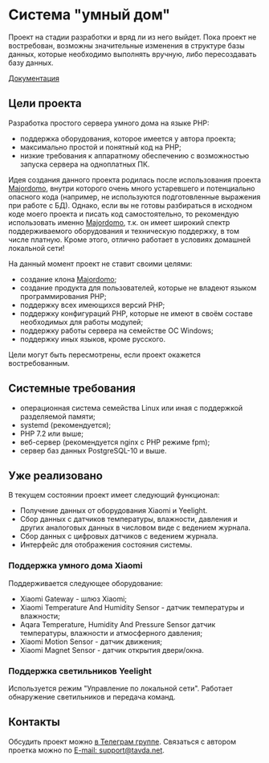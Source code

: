 # Система "умный дом"
Проект на стадии разработки и вряд ли из него выйдет. Пока проект не востребован, возможны значительные изменения в структуре базы данных, которые необходимо выполнять вручную, либо пересоздавать базу данных.

[Документация](docs/index.md)

## Цели проекта
Разработка простого сервера умного дома на языке PHP:
- поддержка оборудования, которое имеется у автора проекта;
- максимально простой и понятный код на PHP;
- низкие требования к аппаратному обеспечению с возможностью запуска сервера на одноплатных ПК.

Идея создания данного проекта родилась после использования проекта [Majordomo](https://github.com/sergejey/majordomo), внутри которого очень много устаревшего и потенциально опасного кода (например, не используются подготовленные выражения при работе с БД). Однако, если вы не готовы разбираться в исходном коде моего проекта и писать код самостоятельно, то рекомендую использовать именно [Majordomo](https://github.com/sergejey/majordomo), т.к. он имеет широкий спектр поддерживаемого оборудования и техническую поддержку, в том числе платную. Кроме этого, отлично работает в условиях домашней локальной сети!

На данный момент проект не ставит своими целями:
- создание клона [Majordomo](https://github.com/sergejey/majordomo);
- создание продукта для пользователей, которые не владеют языком программирования PHP;
- поддержку всех имеющихся версий PHP;
- поддержку конфигураций PHP, которые не имеют в своём составе необходимых для работы модулей;
- поддержку работы сервера на семействе ОС Windows;
- поддержку иных языков, кроме русского.

Цели могут быть пересмотрены, если проект окажется востребованным.

## Системные требования
- операционная система семейства Linux или иная с поддержкой разделяемой памяти;
- systemd (рекомендуется);
- PHP 7.2 или выше;
- веб-сервер (рекомендуется nginx с PHP режиме fpm);
- сервер баз данных PostgreSQL-10 и выше.

## Уже реализовано
В текущем состоянии проект имеет следующий функционал:
- Получение данных от оборудования Xiaomi и Yeelight.
- Сбор данных с датчиков температуры, влажности, давления и других аналоговых данных в числовом виде с ведением журнала.
- Сбор данных с цифровых датчиков с ведением журнала.
- Интерфейс для отображения состояния системы.

### Поддержка умного дома Xiaomi
Поддерживается следующее оборудование:
- Xiaomi Gateway - шлюз Xiaomi;
- Xiaomi Temperature And Humidity Sensor - датчик температуры и влажности;
- Aqara Temperature, Humidity And Pressure Sensor датчик температуры, влажности и атмосферного давления;
- Xiaomi Motion Sensor - датчик движения;
- Xiaomi Magnet Sensor - датчик открытия двери/окна.

### Поддержка светильников Yeelight
Используется режим "Управление по локальной сети". Работает обнаружение светильников и передача команд.

## Контакты
Обсудить проект можно [в Телеграм группе](https://t.me/phpmd).
Связаться с автором проетка можно по [E-mail: support@tavda.net](mailto:support@tavda.net).
